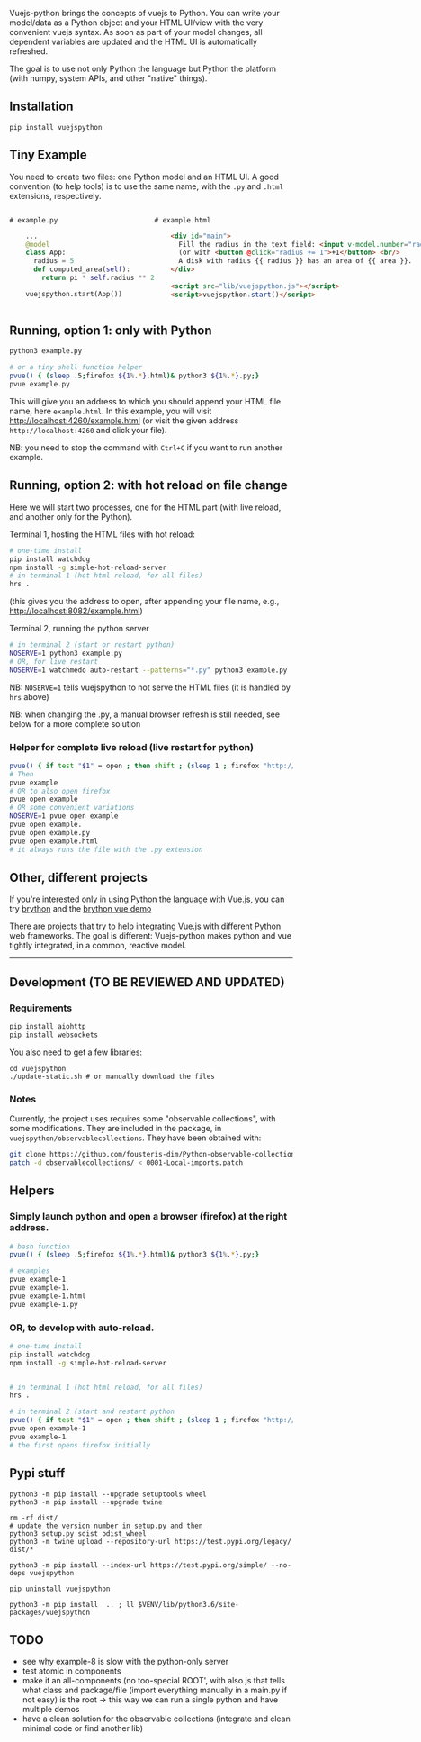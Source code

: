 
Vuejs-python brings the concepts of vuejs to Python.
You can write your model/data as a Python object and your HTML UI/view with the very convenient vuejs syntax.
As soon as part of your model changes, all dependent variables are updated and the HTML UI is automatically refreshed.

The goal is to use not only Python the language but Python the platform (with numpy, system APIs, and other "native" things).

## Installation

~~~
pip install vuejspython
~~~

## Tiny Example

You need to create two files: one Python model and an HTML UI.
A good convention (to help tools) is to use the same name, with the `.py` and `.html` extensions, respectively.

<div style="display: flex">
  <div style="flex: 50%;">

  `# example.py`

```python
    ...
    @model
    class App:
      radius = 5
      def computed_area(self):
        return pi * self.radius ** 2

    vuejspython.start(App())
```

  </div>
  <div style="flex: 50%;">

  `# example.html`

```html
    <div id="main">
      Fill the radius in the text field: <input v-model.number="radius"/>.
      (or with <button @click="radius += 1">+1</button> <br/>
      A disk with radius {{ radius }} has an area of {{ area }}.
    </div>
     
    <script src="lib/vuejspython.js"></script>
    <script>vuejspython.start()</script>
```

  </div>
</div>

## Running, option 1: only with Python

~~~bash
python3 example.py

# or a tiny shell function helper
pvue() { (sleep .5;firefox ${1%.*}.html)& python3 ${1%.*}.py;}
pvue example.py
~~~

This will give you an address to which you should append your HTML file name, here `example.html`.
In this example, you will visit <http://localhost:4260/example.html>
(or visit the given address `http://localhost:4260` and click your file).

NB: you need to stop the command with `Ctrl+C` if you want to run another example.


## Running, option 2: with hot reload on file change

Here we will start two processes, one for the HTML part (with live reload, and another only for the Python).

Terminal 1, hosting the HTML files with hot reload:

~~~bash
# one-time install
pip install watchdog
npm install -g simple-hot-reload-server
# in terminal 1 (hot html reload, for all files)
hrs .
~~~
(this gives you the address to open, after appending your file name, e.g., <http://localhost:8082/example.html>)

Terminal 2, running the python server

~~~bash
# in terminal 2 (start or restart python)
NOSERVE=1 python3 example.py
# OR, for live restart
NOSERVE=1 watchmedo auto-restart --patterns="*.py" python3 example.py
~~~
NB: `NOSERVE=1` tells vuejspython to not serve the HTML files (it is handled by `hrs` above)

NB: when changing the .py, a manual browser refresh is still needed, see below for a more complete solution

### Helper for complete live reload (live restart for python)

~~~bash
pvue() { if test "$1" = open ; then shift ; (sleep 1 ; firefox "http://localhost:8082/${1%.*}.html") & fi; watchmedo auto-restart --patterns="*.py" --ignore-patterns="*/.#*.py" bash -- -c '(sleep .250 ; touch '"${1%.*}"'.html) & python3 '"${1%.*}"'.py' ; }
# Then
pvue example
# OR to also open firefox
pvue open example
# OR some convenient variations
NOSERVE=1 pvue open example
pvue open example.
pvue open example.py
pvue open example.html
# it always runs the file with the .py extension
~~~


## Other, different projects

If you're interested only in using Python the language with Vue.js, you can try [brython](http://brython.info/) and the [brython vue demo](http://brython.info/gallery/test_vue.html)

There are projects that try to help integrating Vue.js with different Python web frameworks. The goal is different: Vuejs-python makes python and vue tightly integrated, in a common, reactive model.

----
<!-- the line above delimits the end of pypi long_description -->

## Development (TO BE REVIEWED AND UPDATED)

### Requirements

~~~ bash
pip install aiohttp
pip install websockets
~~~

You also need to get a few libraries:

~~~
cd vuejspython
./update-static.sh # or manually download the files
~~~

### Notes

Currently, the project uses requires some "observable collections", with some modifications.
They are included in the package, in `vuejspython/observablecollections`.
They have been obtained with:

~~~ bash
git clone https://github.com/fousteris-dim/Python-observable-collections.git observablecollections
patch -d observablecollections/ < 0001-Local-imports.patch
~~~



## Helpers

### Simply launch python and open a browser (firefox) at the right address.

~~~ bash
# bash function
pvue() { (sleep .5;firefox ${1%.*}.html)& python3 ${1%.*}.py;}

# examples
pvue example-1
pvue example-1.
pvue example-1.html
pvue example-1.py
~~~


### OR, to develop with auto-reload.

~~~ bash
# one-time install
pip install watchdog
npm install -g simple-hot-reload-server


# in terminal 1 (hot html reload, for all files)
hrs .

# in terminal 2 (start and restart python
pvue() { if test "$1" = open ; then shift ; (sleep 1 ; firefox "http://localhost:8082/${1%.*}.html") & fi; watchmedo auto-restart --patterns="*.py" --ignore-patterns="*/.#*.py" bash -- -c '(sleep .250 ; touch '"${1%.*}"'.html) & python3 '"${1%.*}"'.py' ; }
pvue open example-1
pvue example-1
# the first opens firefox initially
~~~


## Pypi stuff

~~~
python3 -m pip install --upgrade setuptools wheel
python3 -m pip install --upgrade twine

rm -rf dist/
# update the version number in setup.py and then
python3 setup.py sdist bdist_wheel
python3 -m twine upload --repository-url https://test.pypi.org/legacy/ dist/*

python3 -m pip install --index-url https://test.pypi.org/simple/ --no-deps vuejspython

pip uninstall vuejspython

python3 -m pip install  .. ; ll $VENV/lib/python3.6/site-packages/vuejspython
~~~


## TODO

- see why example-8 is slow with the python-only server
- test atomic in components
- make it an all-components (no too-special ROOT', with also js that tells what class and  package/file (import everything manually in a main.py if not easy)  is the root -> this way we can run a single python and have multiple demos
- have a clean solution for the observable collections (integrate and clean minimal code or find another lib)
